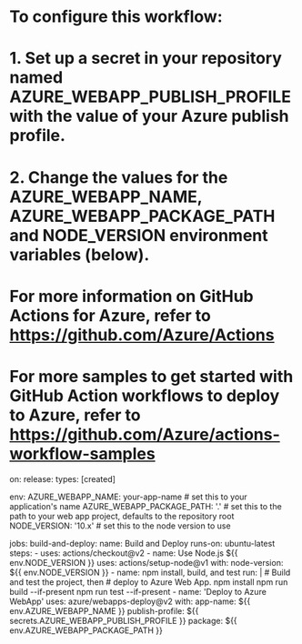 
#
# To configure this workflow:
#
# 1. Set up a secret in your repository named AZURE_WEBAPP_PUBLISH_PROFILE with the value of your Azure publish profile.
#
# 2. Change the values for the AZURE_WEBAPP_NAME, AZURE_WEBAPP_PACKAGE_PATH and NODE_VERSION environment variables  (below).
#
# For more information on GitHub Actions for Azure, refer to https://github.com/Azure/Actions
# For more samples to get started with GitHub Action workflows to deploy to Azure, refer to https://github.com/Azure/actions-workflow-samples
on:
  release:
    types: [created]

env:
  AZURE_WEBAPP_NAME: your-app-name    # set this to your application's name
  AZURE_WEBAPP_PACKAGE_PATH: '.'      # set this to the path to your web app project, defaults to the repository root
  NODE_VERSION: '10.x'                # set this to the node version to use

jobs:
  build-and-deploy:
    name: Build and Deploy
    runs-on: ubuntu-latest
    steps:
    - uses: actions/checkout@v2
    - name: Use Node.js ${{ env.NODE_VERSION }}
      uses: actions/setup-node@v1
      with:
        node-version: ${{ env.NODE_VERSION }}
    - name: npm install, build, and test
      run: |
        # Build and test the project, then
        # deploy to Azure Web App.
        npm install
        npm run build --if-present
        npm run test --if-present
    - name: 'Deploy to Azure WebApp'
      uses: azure/webapps-deploy@v2
      with:
        app-name: ${{ env.AZURE_WEBAPP_NAME }}
        publish-profile: ${{ secrets.AZURE_WEBAPP_PUBLISH_PROFILE }}
        package: ${{ env.AZURE_WEBAPP_PACKAGE_PATH }}

